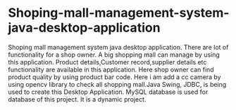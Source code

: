 # Shoping-mall-management-system-java-desktop-application

Shoping mall management system java desktop application.
There are lot of functionality for a shop owner.
A big shopping mall can manage by using this application.
Product details,Customer record,supplier details etc functionality are available in this application.
Here shop owner can find product quality by using product bar code.
Here i am add a cc camera by using opencv library to check all shopping mall.Java Swing, JDBC, is being used to create this Desktop Application. 
MySQL database is used for database of this project. 
It is a dynamic project. 
